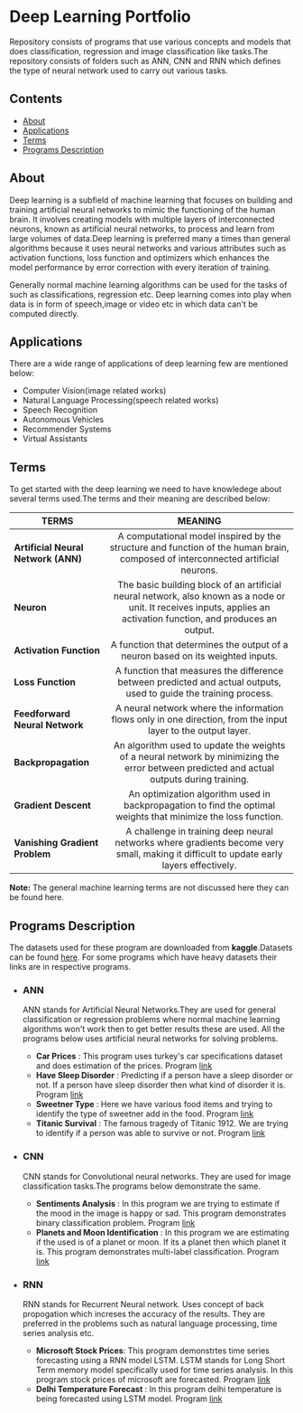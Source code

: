 # Deep Learning Portfolio

Repository consists of programs that use various concepts and models that does classification, regression and image classification like tasks.The repository consists of folders such as ANN, CNN and RNN which defines the type of neural network used to carry out various tasks.

## Contents
+ [About](#intro) 
+ [Applications](#applications) 
+ [Terms](#terms) 
+ [Programs Description](#program)


<a id="intro"></a><h2>About</h2>

Deep learning is a subfield of machine learning that focuses on building and training artificial neural networks to mimic the functioning of the human brain. It involves creating models with multiple layers of interconnected neurons, known as artificial neural networks, to process and learn from large volumes of data.Deep learning is preferred many a times than general algorithms because it uses neural networks and various attributes such as activation functions, loss function and optimizers which enhances the model performance by error correction with every iteration of training.


Generally normal machine learning algorithms can be used for the tasks of such as classifications, regression etc. Deep learning comes into play when data is in form of speech,image or video etc in which data can't be computed directly.

<a id="applications"></a><h2>Applications</h2>
There are a wide range of applications of deep learning few are mentioned below:

+ Computer Vision(image related works)
+ Natural Language Processing(speech related works)
+ Speech Recognition
+ Autonomous Vehicles
+ Recommender Systems
+ Virtual Assistants


<a id="terms"></a><h2>Terms</h2>
To get started with the deep learning we need to have knowledege about several terms used.The terms and their meaning are described below:

| TERMS        | MEANING       
| ------------- |:-------------:|
**Artificial Neural Network (ANN)** | A computational model inspired by the structure and function of the human brain, composed of interconnected artificial neurons.
**Neuron** | The basic building block of an artificial neural network, also known as a node or unit. It receives inputs, applies an activation function, and produces an output.
**Activation Function** | A function that determines the output of a neuron based on its weighted inputs.
**Loss Function** | A function that measures the difference between predicted and actual outputs, used to guide the training process.
**Feedforward Neural Network** | A neural network where the information flows only in one direction, from the input layer to the output layer.
**Backpropagation** |An algorithm used to update the weights of a neural network by minimizing the error between predicted and actual outputs during training.
**Gradient Descent** | An optimization algorithm used in backpropagation to find the optimal weights that minimize the loss function.
**Vanishing Gradient Problem** | A challenge in training deep neural networks where gradients become very small, making it difficult to update early layers effectively.

**Note:** The general machine learning terms are not discussed here they can be found here.

<a id="program"></a><h2>Programs Description</h2>

The datasets used for these program are downloaded from **kaggle**.Datasets can be found [here](https://github.com/Sandy0002/Deep-Learning-Exercises/tree/main/Datasets).
For some programs which have heavy datasets their links are in respective programs. 


+ ### ANN
  ANN stands for Artificial Neural Networks.They are used for general classification or regression problems where normal machine learning algorithms won't work then to get better results these are used.
  All the programs below uses artificial neural networks for solving problems.
  + **Car Prices** : This program uses turkey's car specifications dataset and does estimation of the prices. Program [link](https://github.com/Sandy0002/Deep-Learning-Exercises/blob/main/ANN/car_price.py)
  + **Have Sleep Disorder** : Predicting if a person have a sleep disorder or not. If a person have sleep disorder then what kind of disorder it is. Program [link](https://github.com/Sandy0002/Deep-Learning-Exercises/blob/main/ANN/have_sleep_disorder.py)
  + **Sweetner Type** : Here we have various food items and trying to identify the type of sweetner add in the food. Program [link](https://github.com/Sandy0002/Deep-Learning-Exercises/blob/main/ANN/sweetener_type.py)
  + **Titanic Survival** : The famous tragedy of Titanic 1912. We are trying to identify if a person was able to survive or not. Program [link](https://github.com/Sandy0002/Deep-Learning-Exercises/blob/main/ANN/titanic.py)


+ ### CNN
  CNN stands for Convolutional neural networks. They are used for  image classification tasks.The programs below demonstrate the same.
  + **Sentiments Analysis** : In this program we are trying to estimate if the mood in the image is happy or sad. This program demonstrates binary classification problem. Program [link](https://github.com/Sandy0002/Deep-Learning-Exercises/blob/main/CNN/planets__identification%20copy.py)
  + **Planets and Moon Identification** : In this program we are estimating if the used is of a planet or moon. If its a planet then which planet it is. This program demonstrates multi-label classification. Program [link](https://github.com/Sandy0002/Deep-Learning-Exercises/blob/main/CNN/sentiments__analysis.py)

+ ### RNN
  RNN stands for Recurrent Neural network. Uses concept of back propogation which increses the accuracy of the results. They are preferred in the problems such as natural language processing, time series analysis etc.

  + **Microsoft Stock Prices**: This program demonstrtes time series forecasting using a RNN model LSTM. LSTM stands for Long Short Term memory model specifically used for time series analysis. In this program stock prices of microsoft are forecasted. Program [link](https://github.com/Sandy0002/Deep-Learning-Exercises/blob/main/RNN/ms_stocks_price.py)
  + **Delhi Temperature Forecast** : In this program delhi temperature is being forecasted using LSTM model. Program [link](https://github.com/Sandy0002/Deep-Learning-Exercises/blob/main/RNN/temperature_forecast_lstm.py)

